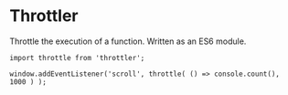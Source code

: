 # Throttler

Throttle the execution of a function. Written as an ES6 module.


```
import throttle from 'throttler';

window.addEventListener('scroll', throttle( () => console.count(), 1000 ) );
```
